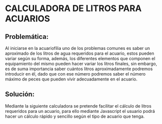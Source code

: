 # CALCULADORA DE LITROS PARA ACUARIOS

## Problemática:

Al iniciarse en la acuariofília uno de los problemas comunes es saber un aproximado de los litros de agua requeridos para el acuario, estos pueden variar según su forma, además, los diferentes elementos que componen el equipamiento del mismo pueden hacer variar los litros finales, sin embargo, es de suma importancia saber cuántos litros aproximadamente podremos introducir en él, dado que con ese número podremos saber el número máximo de peces que pueden vivir adecuadamente en el acuario. 

## Solución: 
Mediante la siguiente calculadora se pretende facilitar el cálculo de litros requeridos para un acuario, para ello mediante Javascript el usuario podrá hacer un cálculo rápido y sencillo según el tipo de acuario que tenga.